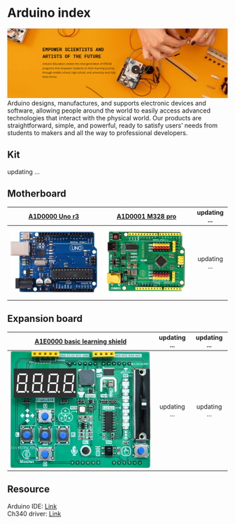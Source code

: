 # Arduino index
![Img](../../_static/arduino/arduino_index/1img.png) 
Arduino designs, manufactures, and supports electronic devices and software, allowing people around the world to easily access advanced technologies that interact with the physical world. Our products are straightforward, simple, and powerful, ready to satisfy users’ needs from students to makers and all the way to professional developers.  

## Kit
updating ...

## Motherboard
| [A1D0000 Uno r3](../A1D0000_uno_r3/A1D0000_uno_r3.md) | [A1D0001 M328 pro](../A1D0001_m328_pro/A1D0001_m328_pro.md) | updating ... |
| :--: | :--: | :--: |
| [![img](../../_static/arduino/A1D0000_uno_r3/8img.jpg)](../A1D0000_uno_r3/A1D0000_uno_r3.md) | [![img](../../_static/arduino/A1D0001_m328_pro/1img.jpg)](../A1D0001_m328_pro/A1D0001_m328_pro.md) | updating ... |

## Expansion board
| [A1E0000 basic learning shield](../A1E0000_basic_learing_shield/A1E0000_basic_learing_shield.md) | updating ... | updating ... |
| :--: | :--: | :--: |
| [![img](../../_static/arduino/A1E0000_basic_learning_shield/1img.png)](../A1E0000_basic_learing_shield/A1E0000_basic_learing_shield.md) | updating ... | updating ... |

## Resource
Arduino IDE: [Link](../../arduino/arduino_ide/arduino_ide.md)   
Ch340 driver: [Link](../../common_resource/ch340_driver/ch340_driver.md)   

